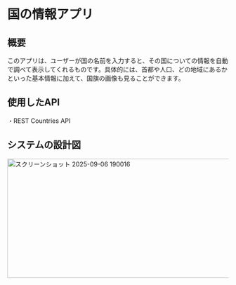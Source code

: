 # 国の情報アプリ

## 概要
このアプリは、ユーザーが国の名前を入力すると、その国についての情報を自動で調べて表示してくれるものです。具体的には、首都や人口、どの地域にあるかといった基本情報に加えて、国旗の画像も見ることができます。

## 使用したAPI
・REST Countries API

## システムの設計図
<img width="1801" height="272" alt="スクリーンショット 2025-09-06 190016" src="https://github.com/user-attachments/assets/a73ac7fa-2e4f-4031-8319-0432cd0fd1fa" />
